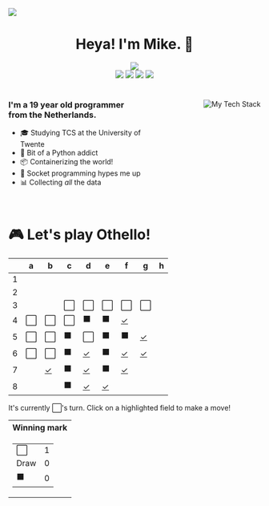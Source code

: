 ![](https://hit.yhype.me/github/profile?user_id=32306794)  <!-- YHYPE hit counter -->
<div align="center">
  <h1>Heya! I'm Mike. 👋</h1>
  
  <img src="https://wakatime.com/badge/user/9555cc8c-3be5-4d08-afde-58be2d556fb0.svg">
  <br>
  <img src="https://img.shields.io/badge/-Wear%20OS-4285F4?style=for-the-badge&logo=wear-os&logoColor=white">
  <img src="https://img.shields.io/badge/Pop!_OS-48B9C7?style=for-the-badge&logo=Pop!_OS&logoColor=white">
  <img src="https://img.shields.io/badge/lineageos-167C80?style=for-the-badge&logo=lineageos&logoColor=white">
  <img src="https://img.shields.io/badge/espressif-E7352C?style=for-the-badge&logo=espressif&logoColor=white">
</div>

<br/>

<div>
  <img align="right" src="https://github-readme-tech-stack.vercel.app/api/cards?title=My%20Favourite%20Technologies&lineHeight=30&lineCount=3&theme=catppuccin_macchiato&hideTitle=true&line1=python,Python,3776AB;nim,Nim,FFE953;javascript,JavaScript,F7DF1E;openjdk,Java,FFFFFF;&line2=podman,Podman,892CA0;nginx,Nginx,009639;linux,Linux,FCC624;wireguard,Wireguard,88171A;&line3=Pop!_OS,Pop!_OS,48B9C7;android,Android,3DDC84;magisk,Magisk,00AF9C;gnome,Gnome,4A86CF;" alt="My Tech Stack" />
  
  <h3 align="left" style="width: 50%">
    I'm a 19 year old programmer from the Netherlands.
  </h3>
  <ul  style="width: 50%">
    <li>🎓️ Studying TCS at the University of Twente</li>
    <li>🐍 Bit of a Python addict</li>
    <li>📦 Containerizing the world!</li>
    <li>🧦 Socket programming hypes me up</li>
    <li>📊 Collecting <i>all</i> the data</li>
  </ul>
</div>

<br>

<div align="left">
  <h1>🎮 Let's play Othello!</h1>
  
<!-- START GAME -->
| |a|b|c|d|e|f|g|h|
|-|-|-|-|-|-|-|-|-|
|1| | | | | | | | |
|2| | | | | | | | |
|3| | |⬜|⬜|⬜|⬜|⬜| |
|4|⬜|⬜|⬜|⬛|⬛|[✓](https://github.com/DismissedGuy/dismissedguy/issues/new?title=Othello%7Cmove%7Cf4)| | |
|5|⬜|⬜|⬛|⬜|⬛|⬛|[✓](https://github.com/DismissedGuy/dismissedguy/issues/new?title=Othello%7Cmove%7Cg5)| |
|6|⬜|⬜|⬛|[✓](https://github.com/DismissedGuy/dismissedguy/issues/new?title=Othello%7Cmove%7Cd6)|⬛|[✓](https://github.com/DismissedGuy/dismissedguy/issues/new?title=Othello%7Cmove%7Cf6)|[✓](https://github.com/DismissedGuy/dismissedguy/issues/new?title=Othello%7Cmove%7Cg6)| |
|7| |[✓](https://github.com/DismissedGuy/dismissedguy/issues/new?title=Othello%7Cmove%7Cb7)|⬛|[✓](https://github.com/DismissedGuy/dismissedguy/issues/new?title=Othello%7Cmove%7Cd7)|⬛|[✓](https://github.com/DismissedGuy/dismissedguy/issues/new?title=Othello%7Cmove%7Cf7)| | |
|8| | |⬛|[✓](https://github.com/DismissedGuy/dismissedguy/issues/new?title=Othello%7Cmove%7Cd8)|[✓](https://github.com/DismissedGuy/dismissedguy/issues/new?title=Othello%7Cmove%7Ce8)| | | |

It's currently ⬜'s turn. Click on a highlighted field to make a move!

<table>
<tr>
<th>Winning mark</th>
</tr><tr>
<td>

<table>
<tr><td>⬜</td><td>1</td></tr>
<tr><td>Draw</td><td>0</td></tr>
<tr><td>⬛</td><td>0</td></tr>
</table>

</td>
</tr>
</table>